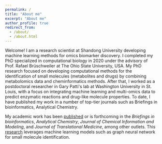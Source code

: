 ```yaml
---
permalink: /
title: "About me"
excerpt: "About me"
author_profile: true
redirect_from: 
  - /about/
  - /about.html
---
```


Welcome! I am a research scientist at Shandong University developing machine learning methods for omics biomarker discovery. I completed my PhD specialized in computational biology in 2020 under the advisory of Prof. Rafael Brüschweiler at The Ohio State University, USA. 
My PhD research focused on developing computational methods for the identification of small molecules (metabolites and drugs) by combining metabolomics data and cheminformatics methods. After that, I worked as a postdoctoral researcher in Gary Patti's lab at Washington University in St. Louis, with a focus on integrating machine learning and multi-omics data to predict enzymatic reactions and drug-like molecule properties. To date, I have published my work in a number of top-tier journals such as Briefings in bioinformatics, Analytical Chemistry.

My academic work has been [published](publications) or is forthcoming in the
*Briefings in bioinformatics*, *Analytical Chemistry*,
*Journal of Chemical Information and Modeling*, and
*Journal of Translational Medicine*, among other outlets. This
[research](research) leverages machine learning models such as graph neural network for small molecule identification.